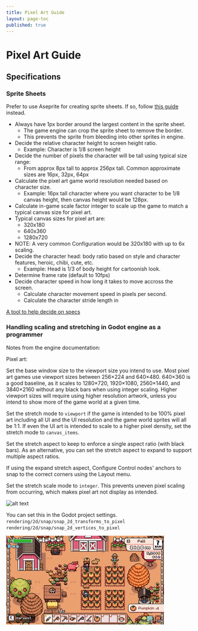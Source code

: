 ```yaml
---
title: Pixel Art Guide
layout: page-toc
published: true
---
```


# Pixel Art Guide

## Specifications

### Sprite Sheets

Prefer to use Aseprite for creating sprite sheets. If so, follow [this guide](../creating-animations-in-aseprite.md) instead.

- Always have 1px border around the largest content in the sprite sheet.
  - The game engine can crop the sprite sheet to remove the border.
  - This prevents the sprite from bleeding into other sprites in engine.
- Decide the relative character height to screen height ratio.
  - Example: Character is 1/8 screen height
- Decide the number of pixels the character will be tall using typical size range:
  - From approx 8px tall to approx 256px tall. Common approximate sizes are 16px, 32px, 64px
- Calculate the pixel art game world resolution needed based on character size.
  - Example: 16px tall character where you want character to be 1/8 canvas height, then canvas height would be 128px.
- Calculate in-game scale factor integer to scale up the game to match a typical canvas size for pixel art.
- Typical canvas sizes for pixel art are:
  - 320x180
  - 640x360
  - 1280x720
- NOTE: A very common Configuration would be 320x180 with up to 6x scaling.
- Decide the character head: body ratio based on style and character features, heroic, chibi, cute, etc.
  - Example: Head is 1/3 of body height for cartoonish look.
- Determine frame rate (default to 10fps)
- Decide character speed in how long it takes to move accross the screen.
  - Calculate character movement speed in pixels per second.
  - Calculate the character stride length in

[A tool to help decide on specs](https://www.screwloosegames.com/pixel-art-tool)

### Handling scaling and stretching in Godot engine as a programmer

Notes from the engine documentation:

Pixel art:

Set the base window size to the viewport size you intend to use. Most pixel art games use viewport sizes between 256×224 and 640×480. 640×360 is a good baseline, as it scales to 1280×720, 1920×1080, 2560×1440, and 3840×2160 without any black bars when using integer scaling. Higher viewport sizes will require using higher resolution artwork, unless you intend to show more of the game world at a given time.

Set the stretch mode to `viewport` if the game is intended to be 100% pixel art including all UI and the UI resolution and the game world sprites will all be 1:1. If even the UI art is intended to scale to a higher pixel density, set the stretch mode to `canvas_items`.

Set the stretch aspect to keep to enforce a single aspect ratio (with black bars). As an alternative, you can set the stretch aspect to expand to support multiple aspect ratios.

If using the expand stretch aspect, Configure Control nodes' anchors to snap to the correct corners using the Layout menu.

Set the stretch scale mode to `integer`. This prevents uneven pixel scaling from occurring, which makes pixel art not display as intended.

![alt text](image-1.png)

You can set this in the Godot project settings.
`rendering/2d/snap/snap_2d_transforms_to_pixel`
`rendering/2d/snap/snap_2d_vertices_to_pixel`

![alt text](image.png)